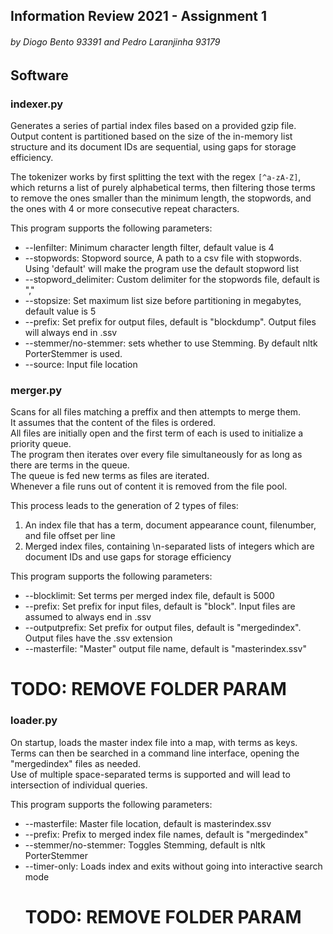 ## Information Review 2021 - Assignment 1
###### by Diogo Bento 93391 and Pedro Laranjinha 93179

## Software
### indexer.py
Generates a series of partial index files based on a provided gzip file.
Output content is partitioned based on the size of the in-memory list structure and its document IDs are sequential, using gaps for storage efficiency.

The tokenizer works by first splitting the text with the regex `[^a-zA-Z]`, which returns a list of purely alphabetical terms, then filtering those terms to remove the ones smaller than the minimum length, the stopwords, and the ones with 4 or more consecutive repeat characters.

This program supports the following parameters:

+ --lenfilter: Minimum character length filter, default value is 4 
+ --stopwords: Stopword source, A path to a csv file with stopwords. Using 'default' will make the program use the default stopword list
+ --stopword_delimiter: Custom delimiter for the stopwords file, default is ","
+ --stopsize: Set maximum list size before partitioning in megabytes, default value is 5
+ --prefix: Set prefix for output files, default is "blockdump". Output files will always end in .ssv
+ --stemmer/no-stemmer: sets whether to use Stemming. By default nltk PorterStemmer is used.
+ --source: Input file location

### merger.py
Scans for all files matching a preffix and then attempts to merge them.\
It assumes that the content of the files is ordered.\
All files are initially open and the first term of each is used to initialize a priority queue.\
The program then iterates over every file simultaneously for as long as there are terms in the queue.\
The queue is fed new terms as files are iterated.\
Whenever a file runs out of content it is removed from the file pool.

This process leads to the generation of 2 types of files:
1. An index file that has a term, document appearance count, filenumber, and file offset per line
2. Merged index files, containing \n-separated lists of integers which are document IDs and use gaps for storage efficiency   


This program supports the following parameters:
+ --blocklimit: Set terms per merged index file, default is 5000
+ --prefix: Set prefix for input files, default is "block". Input files are assumed to always end in .ssv
+ --outputprefix: Set prefix for output files, default is "mergedindex". Output files have the .ssv extension
+ --masterfile: "Master" output file name, default is "masterindex.ssv"
# TODO: REMOVE FOLDER PARAM
### loader.py
On startup, loads the master index file into a map, with terms as keys.\
Terms can then be searched in a command line interface, opening the "mergedindex" files as needed.\
Use of multiple space-separated terms is supported and will lead to intersection of individual queries.

This program supports the following parameters:
+ --masterfile: Master file location, default is masterindex.ssv
+ --prefix: Prefix to merged index file names, default is "mergedindex"
+ --stemmer/no-stemmer: Toggles Stemming, default is nltk PorterStemmer
+ --timer-only: Loads index and exits without going into interactive search mode
    # TODO: REMOVE FOLDER PARAM
